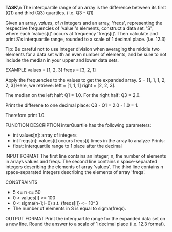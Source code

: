 <b>TASK</b>\n
The interquartile range of an array is the difference between its first (Q1) and third (Q3) quartiles. (i.e. Q3 - Q1)

Given an array, <i>values</i>, of <i>n</i> integers and an array, 'freqs', representing the respective frequencies of 'value''s elements, construct a data set, 'S', where each 'values[i]' occurs at frequency 'freqs[i]'.
Then calculate and print S's interquartile range, rounded to a scale of 1 decimal place. (i.e. 12.3)

Tip: Be careful not to use integer division when averaging the middle two elements for a data set with an even number of elements, and be sure to not include the median in your upper and lower data sets. 

EXAMPLE
values = [1, 2, 3]
freqs = [3, 2, 1]

Apply the frequencies to the values to get the expanded array.
S = [1, 1, 1, 2, 2, 3]
Here, we retrieve:
left = [1, 1, 1]
right = [2, 2, 3].

The median on the left half: Q1 = 1.0.
For the right half: Q3 = 2.0.

Print the differene to one decimal place:
Q3 - Q1 = 2.0 - 1.0 = 1. 

Therefore print 1.0.

FUNCTION DESCRIPTION
interQuartile has the following parameters:
- int values[n]: array of integers
- int freqs[n]: values[i] occurs freqs[i] times in the array to analyze
Prints:
- float: interquartile range to 1 place after the decimal

INPUT FORMAT
The first line contains an integer, n, the number of elements in arrays values and freqs.
The second line contains n space-separated integers describing the elements of array 'values'.
The third line contains n space-separated integers describing the elements of array 'freqs'.

CONSTRAINTS
- 5 <= n <= 50
- 0 < values[i] <= 100
- 0 < sigma(n-1;i=0) s.t. {freqs[i]} <= 10^3
- The number of elements in S is equal to sigma(freqs).

OUTPUT FORMAT
Print the interquartile range for the expanded data set on a new line.
Round the answer to a scale of 1 decimal place (i.e. 12.3 format).